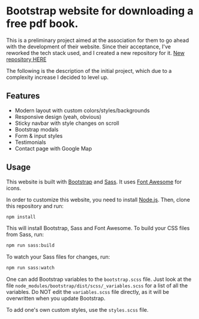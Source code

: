 # Bootstrap website for downloading a free pdf book.

This is a preliminary project aimed at the association for them to go ahead with the development of their website.
Since their acceptance, I've reworked the tech stack used, and I created a new repository for it.
<a href="https://github.com/alex0rpi/web-veterans-hoquei.git">New repository HERE</a>

The following is the description of the initial project, which due to a complexity increase I decided to level up.

## Features

- Modern layout with custom colors/styles/backgrounds
- Responsive design (yeah, obvious)
- Sticky navbar with style changes on scroll
- Bootstrap modals
- Form & input styles
- Testimonials
- Contact page with Google Map

## Usage

This website is built with [Bootstrap](https://getbootstrap.com/) and [Sass](https://sass-lang.com/). It uses [Font Awesome](https://fontawesome.com/) for icons.

In order to customize this website, you need to install [Node.js](https://nodejs.org/en/). Then, clone this repository and run:

```bash
npm install
```

This will install Bootstrap, Sass and Font Awesome. To build your CSS files from Sass, run:

```bash
npm run sass:build
```

To watch your Sass files for changes, run:

```bash
npm run sass:watch
```

One can add Bootstrap variables to the `bootstrap.scss` file. Just look at the file `node_modules/bootstrap/dist/scss/_variables.scss` for a list of all the variables. Do NOT edit the `variables.scss` file directly, as it will be overwritten when you update Bootstrap.

To add one's own custom styles, use the `styles.scss` file.
